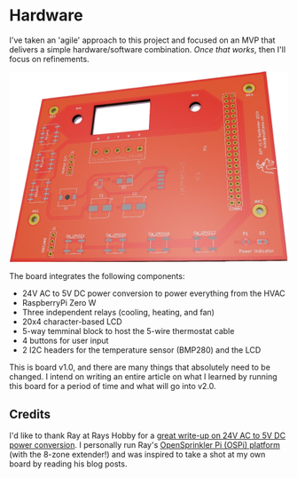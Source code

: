 # Hardware

I've taken an 'agile' approach to this project and focused on an MVP that delivers a simple hardware/software combination.  *Once that works*, then I'll focus on refinements. 

![RPT board v1.0 rendering](images/board_v1.png)

The board integrates the following components:
* 24V AC to 5V DC power conversion to power everything from the HVAC
* RaspberryPi Zero W
* Three independent relays (cooling, heating, and fan)
* 20x4 character-based LCD
* 5-way temminal block to host the 5-wire thermostat cable
* 4 buttons for user input
* 2 I2C headers for the temperature sensor (BMP280) and the LCD

This is board v1.0, and there are many things that absolutely need to be changed.  I intend on writing an entire article on what I learned by running this board for a period of time and what will go into v2.0.

## Credits

I'd like to thank Ray at Rays Hobby for a [great write-up on 24V AC to 5V DC power conversion](https://rayshobby.net/wordpress/24vac-to-5vdc-conversion/).  I personally run Ray's [OpenSprinkler Pi (OSPi) platform](https://opensprinkler.com/product/opensprinkler-pi/) (with the 8-zone extender!) and was inspired to take a shot at my own board by reading his blog posts.